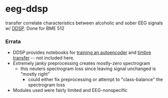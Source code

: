 # eeg-ddsp
transfer correlate characteristics between alcoholic and sober EEG signals w/ [DDSP](https://magenta.tensorflow.org/ddsp). Done for BME 512

### Errata
- DDSP provides notebooks for [training an autoencoder](https://github.com/magenta/ddsp/blob/master/ddsp/colab/demos/train_autoencoder.ipynb) and [timbre transfer](https://colab.research.google.com/github/magenta/ddsp/blob/master/ddsp/colab/demos/timbre_transfer.ipynb) -- not included here. 
- Extremely janky preprocessing creates mostly-zero spectrogram
  - this neuters spectrogram loss since leaving signal unchanged is "mostly right"
    - could either fix preprocessing or attempt to "class-balance" the spectrogram loss
- Modules used were fairly limited and EEG-nonspecific
